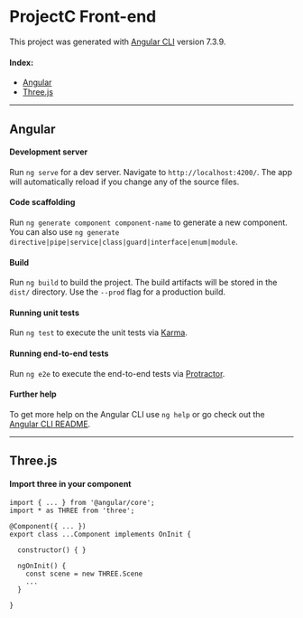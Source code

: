# ProjectC Front-end

This project was generated with [Angular CLI](https://github.com/angular/angular-cli) version 7.3.9.

#### Index:
- [Angular](#angular)
- [Three.js](#threejs)

---
## Angular

#### Development server

Run `ng serve` for a dev server. Navigate to `http://localhost:4200/`. The app will automatically reload if you change any of the source files.

#### Code scaffolding

Run `ng generate component component-name` to generate a new component. You can also use `ng generate directive|pipe|service|class|guard|interface|enum|module`.

#### Build

Run `ng build` to build the project. The build artifacts will be stored in the `dist/` directory. Use the `--prod` flag for a production build.

#### Running unit tests

Run `ng test` to execute the unit tests via [Karma](https://karma-runner.github.io).

#### Running end-to-end tests

Run `ng e2e` to execute the end-to-end tests via [Protractor](http://www.protractortest.org/).

#### Further help

To get more help on the Angular CLI use `ng help` or go check out the [Angular CLI README](https://github.com/angular/angular-cli/blob/master/README.md).

---

## Three.js

#### Import three in your component
```
import { ... } from '@angular/core';
import * as THREE from 'three';

@Component({ ... })
export class ...Component implements OnInit {

  constructor() { }

  ngOnInit() {
    const scene = new THREE.Scene
    ...
  }
  
}
```
